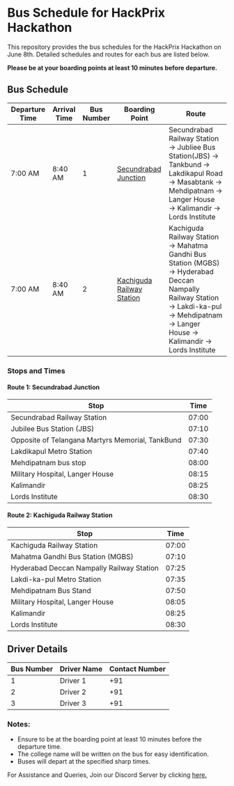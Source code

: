 # Bus Schedule for HackPrix Hackathon

This repository provides the bus schedules for the HackPrix Hackathon on June 8th. Detailed schedules and routes for each bus are listed below.

**Please be at your boarding points at least 10 minutes before departure.**

## Bus Schedule

| Departure Time | Arrival Time | Bus Number | Boarding Point                                                        | Route                                                                 |
|----------------|--------------|------------|-----------------------------------------------------------------------|-----------------------------------------------------------------------|
| 7:00 AM        | 8:40 AM      | 1          | [Secundrabad Junction](https://g.co/kgs/yqNF3pw)                      | Secundrabad Railway Station → Jubliee Bus Station(JBS) → Tankbund → Lakdikapul Road → Masabtank → Mehdipatnam &rarr; Langer House &rarr; Kalimandir → Lords Institute    |
| 7:00 AM        | 8:40 AM      | 2          | [Kachiguda Railway Station](https://g.co/kgs/vfycnZK)                 | Kachiguda Railway Station → Mahatma Gandhi Bus Station (MGBS) → Hyderabad Deccan Nampally Railway Station &rarr; Lakdi-ka-pul → Mehdipatnam → Langer House → Kalimandir → Lords Institute  |

### Stops and Times
#### Route 1: Secundrabad Junction

| Stop                                 | Time   |
|--------------------------------------|--------|
| Secundrabad Railway Station          | 07:00  |
| Jubilee Bus Station (JBS)            | 07:10  |
| Opposite of Telangana Martyrs Memorial, TankBund | 07:30  |
| Lakdikapul Metro Station             | 07:40  |
| Mehdipatnam bus stop                 | 08:00  |
| Military Hospital, Langer House      | 08:15  |
| Kalimandir                           | 08:25  |
| Lords Institute                      | 08:30  |

#### Route 2: Kachiguda Railway Station

| Stop                                 | Time   |
|--------------------------------------|--------|
| Kachiguda Railway Station            | 07:00  |
| Mahatma Gandhi Bus Station (MGBS)    | 07:10  |
| Hyderabad Deccan Nampally Railway Station | 07:25  |
| Lakdi-ka-pul Metro Station           | 07:35  |
| Mehdipatnam Bus Stand                | 07:50  |
| Military Hospital, Langer House      | 08:05  |
| Kalimandir                           | 08:25  |
| Lords Institute                      | 08:30  |

## Driver Details

| Bus Number | Driver Name    | Contact Number  |
|------------|----------------|-----------------|
| 1          | Driver 1       | +91             |
| 2          | Driver 2       | +91             |
| 3          | Driver 3       | +91             |


### Notes:
- Ensure to be at the boarding point at least 10 minutes before the departure time.
- The college name will be written on the bus for easy identification.
- Buses will depart at the specified sharp times.

For Assistance and Queries, Join our Discord Server by clicking [here.](https://discord.com/invite/EbfEhyaNWK)
